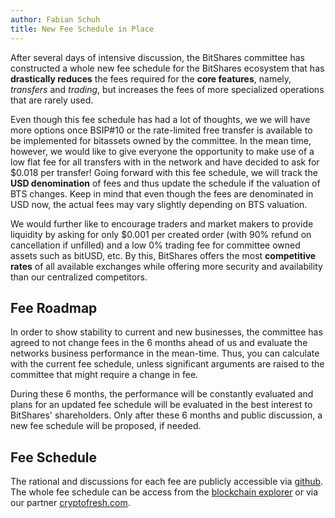 ```yaml
---
author: Fabian Schuh
title: New Fee Schedule in Place
---
```


After several days of intensive discussion, the BitShares committee has constructed a whole new fee schedule for the BitShares ecosystem that has **drastically reduces** the fees required for the **core features**, namely, *transfers* and *trading*, but increases the fees of more specialized operations that are rarely used.

<!--more-->

Even though this fee schedule has had a lot of thoughts, we we will have more options once BSIP#10 or the rate-limited free transfer is available to be implemented for bitassets owned by the committee. In the mean time, however, we would like to give everyone the opportunity to make use of a low flat fee for all transfers with in the network and have decided to ask for $0.018 per transfer! Going forward with this fee schedule, we will track the **USD denomination** of fees and thus update the schedule if the valuation of BTS changes. Keep in mind that even though the fees are denominated in USD now, the actual fees may vary slightly depending on BTS valuation.

We would further like to encourage traders and market makers to provide liquidity by asking for only $0.001 per created order (with 90% refund on cancellation if unfilled) and a low 0% trading fee for committee owned assets such as bitUSD, etc. By this, BitShares offers the most **competitive rates** of all available exchanges while offering more security and availability than our centralized competitors.

Fee Roadmap
-----------

In order to show stability to current and new businesses, the committee has agreed to not change fees in the 6 months ahead of us and evaluate the networks business performance in the mean-time. Thus, you can calculate with the current fee schedule, unless significant arguments are raised to the committee that might require a change in fee.

During these 6 months, the performance will be constantly evaluated and plans for an updated fee schedule will be evaluated in the best interest to BitShares' shareholders. Only after these 6 months and public discussion, a new fee schedule will be proposed, if needed.

Fee Schedule
------------

The rational and discussions for each fee are publicly accessible via [github](https://github.com/BitShares-Committee/Instructions/blob/master/usd-denominated-fees/config.py). The whole fee schedule can be access from the [blockchain explorer](https://bitshares.org/wallet/#/explorer/fees) or via our partner [cryptofresh.com](http://cryptofresh.com/fees?asset=USD).
